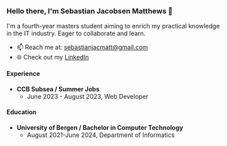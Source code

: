 ### Hello there, I'm Sebastian Jacobsen Matthews 👋

I'm a fourth-year masters student aiming to enrich my practical knowledge in the IT industry. Eager to collaborate and learn.
- 📫 Reach me at: sebastianjacmatt@gmail.com
- 🌐 Check out my [LinkedIn](https://www.linkedin.com/in/sebastian-JM)

#### Experience
- **CCB Subsea / Summer Jobs**
    - June 2023 - August 2023, Web Developer
#### Education
- **University of Bergen / Bachelor in Computer Technology**
    - August 2021-June 2024, Department of Informatics
